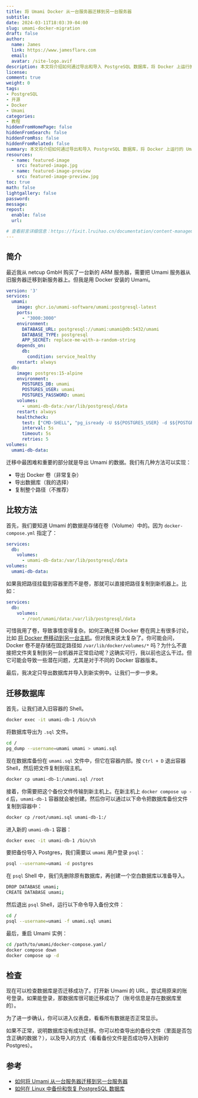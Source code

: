 ```yaml
---
title: 将 Umami Docker 从一台服务器迁移到另一台服务器
subtitle:
date: 2024-03-11T18:03:39-04:00
slug: umami-docker-migration
draft: false
author:
  name: James
  link: https://www.jamesflare.com
  email:
  avatar: /site-logo.avif
description: 本文将介绍如何通过导出和导入 PostgreSQL 数据库，将 Docker 上运行的 Umami 服务器从一台机器迁移到另一台机器，确保在保留所有关键数据的同时实现平稳过渡。
license:
comment: true
weight: 0
tags:
- PostgreSQL
- 开源
- Docker
- Umami
categories:
- 教程
hiddenFromHomePage: false
hiddenFromSearch: false
hiddenFromRss: false
hiddenFromRelated: false
summary: 本文将介绍如何通过导出和导入 PostgreSQL 数据库，将 Docker 上运行的 Umami 服务器从一台机器迁移到另一台机器，确保在保留所有关键数据的同时实现平稳过渡。
resources:
  - name: featured-image
    src: featured-image.jpg
  - name: featured-image-preview
    src: featured-image-preview.jpg
toc: true
math: false
lightgallery: false
password:
message:
repost:
  enable: false
  url:

# 查看前言详细信息：https://fixit.lruihao.cn/documentation/content-management/introduction/#front-matter
---
```


<!--more-->

## 简介

最近我从 netcup GmbH 购买了一台新的 ARM 服务器，需要把 Umami 服务器从旧服务器迁移到新服务器上。但我是用 Docker 安装的 Umami。

```yaml
version: '3'
services:
  umami:
    image: ghcr.io/umami-software/umami:postgresql-latest
    ports:
      - "3000:3000"
    environment:
      DATABASE_URL: postgresql://umami:umami@db:5432/umami
      DATABASE_TYPE: postgresql
      APP_SECRET: replace-me-with-a-random-string
    depends_on:
      db:
        condition: service_healthy
    restart: always
  db:
    image: postgres:15-alpine
    environment:
      POSTGRES_DB: umami
      POSTGRES_USER: umami
      POSTGRES_PASSWORD: umami
    volumes:
      - umami-db-data:/var/lib/postgresql/data
    restart: always
    healthcheck:
      test: ["CMD-SHELL", "pg_isready -U $${POSTGRES_USER} -d $${POSTGRES_DB}"]
      interval: 5s
      timeout: 5s
      retries: 5
volumes:
  umami-db-data:
```

迁移中最困难和重要的部分就是导出 Umami 的数据。我们有几种方法可以实现：

- 导出 Docker 卷（非常复杂）
- 导出数据库（我的选择）
- 复制整个路径（不推荐）

## 比较方法

首先，我们要知道 Umami 的数据是存储在卷（Volume）中的。因为 `docker-compose.yml` 指定了：

```yaml
services:
  db:
    volumes:
      - umami-db-data:/var/lib/postgresql/data
volumes:
  umami-db-data:
```

如果我把路径挂载到容器里而不是卷，那就可以直接把路径复制到新机器上。比如：

```yaml
services:
  db:
    volumes:
      - /root/umami/data:/var/lib/postgresql/data
```

可惜我用了卷，导致事情变得复杂。如何正确迁移 Docker 卷在网上有很多讨论，比如 [将 Docker 卷移动到另一台主机](https://4sysops.com/archives/move-a-docker-volume-to-another-host/)。但对我来说太复杂了。你可能会问，Docker 卷不是存储在固定路径如 `/var/lib/docker/volumes/*` 吗？为什么不直接把文件夹复制到另一台机器并正常启动呢？这确实可行，我以前也这么干过。但它可能会导致一些潜在问题，尤其是对于不同的 Docker 容器版本。

最后，我决定只导出数据库并导入到新实例中。让我们一步一步来。

## 迁移数据库

首先，让我们进入旧容器的 Shell。

```bash
docker exec -it umami-db-1 /bin/sh
```

将数据库导出为 `.sql` 文件。

```bash
cd /
pg_dump --username=umami umami > umami.sql
```

现在数据库备份在 `umami.sql` 文件中，但它在容器内部。按 `Ctrl + D` 退出容器 Shell，然后把文件复制到宿主机。

```bash
docker cp umami-db-1:/umami.sql /root
```

接着，你需要把这个备份文件传输到新主机上。在新主机上 `docker compose up -d` 后，`umami-db-1` 容器就会被创建。然后你可以通过以下命令把数据库备份文件复制到容器中：

```bash
docker cp /root/umami.sql umami-db-1:/
```

进入新的 `umami-db-1` 容器：

```bash
docker exec -it umami-db-1 /bin/sh
```

要把备份导入 Postgres，我们需要以 `umami` 用户登录 `psql`：

```bash
psql --username=umami -d postgres
```

在 `psql` Shell 中，我们先删除原有数据库，再创建一个空白数据库以准备导入。

```bash
DROP DATABASE umami;
CREATE DATABASE umami;
```

然后退出 `psql` Shell，运行以下命令导入备份文件：

```bash
cd /
psql --username=umami -f umami.sql umami
```

最后，重启 Umami 实例：

```bash
cd /path/to/umami/docker-compose.yaml/
docker compose down
docker compose up -d
```

## 检查

现在可以检查数据库是否迁移成功了。打开新 Umami 的 URL，尝试用原来的账号登录。如果能登录，那数据库很可能迁移成功了（账号信息是存在数据库里的）。

为了进一步确认，你可以进入仪表盘，看看所有数据是否正常显示。

如果不正常，说明数据库没有成功迁移。你可以检查导出的备份文件（里面是否包含正确的数据？），以及导入的方式（看看备份文件是否成功导入到新的 Postgres）。

## 参考

- [如何将 Umami 从一台服务器迁移到另一台服务器](https://www.programonaut.com/how-to-migrate-umami-from-one-server-to-another/)
- [如何在 Linux 中备份和恢复 PostgreSQL 数据库](https://www.tecmint.com/backup-and-restore-postgresql-database/)